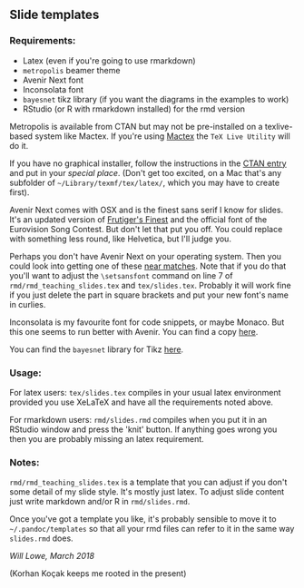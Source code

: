 ## Slide templates

### Requirements:

* Latex (even if you're going to use rmarkdown)
* `metropolis` beamer theme
* Avenir Next font
* Inconsolata font 
* `bayesnet` tikz library (if you want the diagrams in the examples to work)
* RStudio (or R with rmarkdown installed) for the rmd version

Metropolis is available from CTAN but may not be pre-installed on a texlive-based system like Mactex. If you're using [Mactex][2] the `TeX Live Utility` will do it.  

If you have no graphical installer, follow the instructions in the [CTAN entry][1] and put in your *special place*.  (Don't get too excited, on a Mac that's any subfolder of `~/Library/texmf/tex/latex/`, which you may have to create first).

Avenir Next comes with OSX and is the finest sans serif I know for slides.  It's an updated version of [Frutiger's Finest][3] and the official font of the Eurovision Song Contest.  But don't let that put you off.  You could replace with something less round, like Helvetica, but I'll judge you.

Perhaps you don't have Avenir Next on your operating system.  Then you could look into getting one of these [near matches][4].  Note that if you do that you'll want to adjust the `\setsansfont` command on line 7 of `rmd/rmd_teaching_slides.tex` and `tex/slides.tex`.  Probably it will work fine if you just delete the part in square brackets and put your new font's name in curlies.

Inconsolata is my favourite font for code snippets, or maybe Monaco.  But this one seems to run better with Avenir. You can find a copy [here][5].

You can find the `bayesnet` library for Tikz [here][6].

### Usage:

For latex users: `tex/slides.tex` compiles in your usual latex environment provided you use XeLaTeX and have all the requirements noted above.

For rmarkdown users: `rmd/slides.rmd` compiles when you put it in an RStudio window and press the 'knit' button.  If anything goes wrong you then you are probably missing an latex requirement.

### Notes:

`rmd/rmd_teaching_slides.tex` is a template that you can adjust if you don't some detail of my slide style.  It's mostly just latex.  To adjust slide content just write markdown and/or R in `rmd/slides.rmd`.

Once you've got a template you like, it's probably sensible to move it to `~/.pandoc/templates` so that all your rmd files can refer to it in the same way `slides.rmd` does.


*Will Lowe, March 2018* 

(Korhan Koçak keeps me rooted in the present)

[1]:	https://www.ctan.org/pkg/beamertheme-metropolis?lang=en
[2]:	https://tug.org/mactex/
[3]:	https://en.wikipedia.org/wiki/Avenir_(typeface)
[4]:  https://graphicdesign.stackexchange.com/questions/16036/what-are-google-webfonts-or-typekit-alternatives-to-avenir-next-pro
[5]:	http://www.levien.com/type/myfonts/inconsolata.html
[6]:	https://github.com/jluttine/tikz-bayesnet

